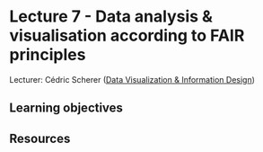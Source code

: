 # Lecture 7 - Data analysis & visualisation according to FAIR principles

Lecturer: Cédric Scherer ([Data Visualization & Information Design](https://www.cedricscherer.com/))

## Learning objectives

## Resources
